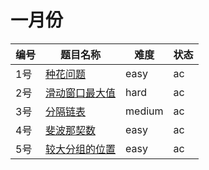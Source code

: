 # 一月份

**编号**|**题目名称**|**难度**|**状态**
--------|------------|--------|--------
1号|[种花问题](./第1题%20605.%20种花问题)|easy|ac
2号|[滑动窗口最大值](./第2题%20239.%20滑动窗口最大值)|hard|ac
3号|[分隔链表](./第3题%2086.%20分隔链表)|medium|ac
4号|[斐波那契数](./第4题%20509.%20斐波那契数)|easy|ac
5号|[较大分组的位置](./第5题%20830.%20较大分组的位置)|easy|ac

